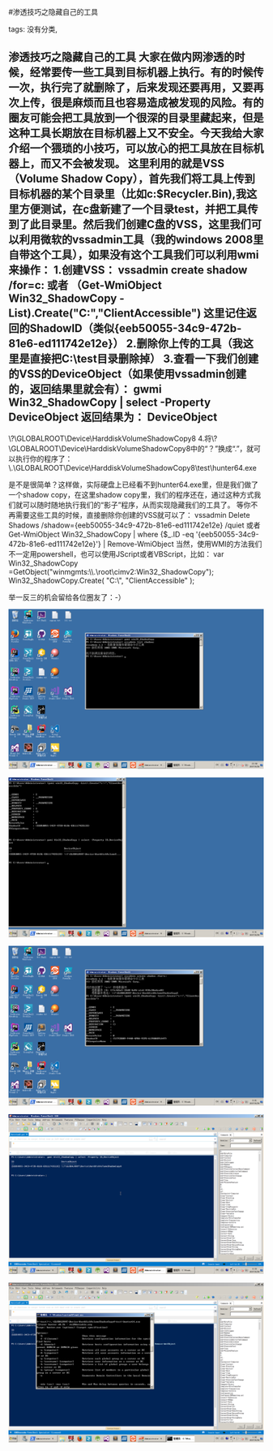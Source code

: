 #渗透技巧之隐藏自己的工具

tags: 没有分类, 

渗透技巧之隐藏自己的工具
大家在做内网渗透的时候，经常要传一些工具到目标机器上执行。有的时候传一次，执行完了就删除了，后来发现还要再用，又要再次上传，很是麻烦而且也容易造成被发现的风险。有的圈友可能会把工具放到一个很深的目录里藏起来，但是这种工具长期放在目标机器上又不安全。今天我给大家介绍一个猥琐的小技巧，可以放心的把工具放在目标机器上，而又不会被发现。
这里利用的就是VSS（Volume Shadow Copy），首先我们将工具上传到目标机器的某个目录里（比如c:\$Recycler.Bin),我这里方便测试，在c盘新建了一个目录test，并把工具传到了此目录里。然后我们创建C盘的VSS，这里我们可以利用微软的vssadmin工具（我的windows 2008里自带这个工具），如果没有这个工具我们可以利用wmi来操作：
1.创建VSS：
vssadmin create shadow /for=c:
或者
（Get-WmiObject Win32_ShadowCopy -List).Create("C:\","ClientAccessible")
这里记住返回的ShadowID（类似{eeb50055-34c9-472b-81e6-ed111742e12e}）
2.删除你上传的工具（我这里是直接把C:\test目录删除掉）
3.查看一下我们创建的VSS的DeviceObject（如果使用vssadmin创建的，返回结果里就会有）：
gwmi Win32_ShadowCopy | select -Property DeviceObject
返回结果为：
DeviceObject                                   
------------                                   
\\?\GLOBALROOT\Device\HarddiskVolumeShadowCopy8
4.将\\?\GLOBALROOT\Device\HarddiskVolumeShadowCopy8中的“？”换成“.”，就可以执行你的程序了：
\\.\GLOBALROOT\Device\HarddiskVolumeShadowCopy8\test\hunter64.exe

是不是很简单？这样做，实际硬盘上已经看不到hunter64.exe里，但是我们做了一个shadow copy，在这里shadow copy里，我们的程序还在，通过这种方式我们就可以随时随地执行我们的“影子”程序，从而实现隐藏我们的工具了。
等你不再需要这些工具的时候，直接删除你创建的VSS就可以了：
vssadmin Delete Shadows /shadow={eeb50055-34c9-472b-81e6-ed111742e12e} /quiet
或者
Get-WmiObject Win32_ShadowCopy | where {$_.ID -eq '{eeb50055-34c9-472b-81e6-ed111742e12e}'} | Remove-WmiObject
当然，使用WMI的方法我们不一定用powershell，也可以使用JScript或者VBScript，比如：
var Win32_ShadowCopy =GetObject("winmgmts:\\\\.\\root\\cimv2:Win32_ShadowCopy");
Win32_ShadowCopy.Create(
  "C:\\",
  "ClientAccessible"
);

举一反三的机会留给各位圈友了：-）

![image_88511122581152](/assets/88511122581152.jpeg)

![image_15288844258852](/assets/15288844258852.jpeg)

![image_48411155481188](/assets/48411155481188.jpeg)

![image_88511122581182](/assets/88511122581182.jpeg)

![image_28511122581121](/assets/28511122581121.jpeg)

[comment]: <> (topic_id:51122255581554)

[comment]: <> (create_time:2017-06-29T01:17:59.634+0800)

[comment]: <> (topic_type:talk)

[comment]: <> (owner:481884518528_Moriarty)

